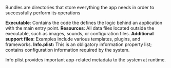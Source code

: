 Bundles are directories that store everything the app needs in order to successfully perform its operations

**Executable**: Contains the code the defines the logic behind an application with the main entry point.
**Resources**: All data files located outside the executable, such as images, sounds, or configuration files.
**Additional support files**: Examples include various templates, plugins, and frameworks.
**Info.plist:** This is an obligatory information property list; contains configuration information required by the system.

Info.plist provides important app-related metadata to the system at runtime.